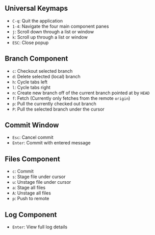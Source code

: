 ## Universal Keymaps
* `C-q`:  Quit the application
* `1-4`:  Navigate the four main component panes
* `j`: Scroll down through a list or window
* `k`: Scroll up through a list or window
* `ESC`: Close popup

## Branch Component
* `c`: Checkout selected branch
* `d`: Delete selected (local) branch
* `h`: Cycle tabs left
* `l`: Cycle tabs right
* `n`: Create new branch off of the current branch pointed at by `HEAD`
* `f`: Fetch (Currently only fetches from the remote `origin`)
* `p`: Pull the currently checked out branch
* `P`: Pull the selected branch under the cursor

## Commit Window
* `Esc`: Cancel commit
* `Enter`: Commit with entered message

## Files Component
* `c`: Commit
* `s`: Stage file under cursor
* `u`: Unstage file under cursor
* `a`: Stage all files
* `A`: Unstage all files
* `p`: Push to remote

## Log Component
* `Enter`: View full log details
